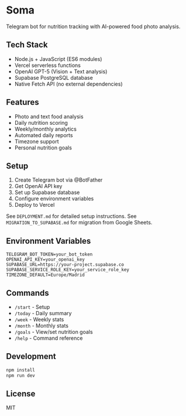 # Soma

Telegram bot for nutrition tracking with AI-powered food photo analysis.

## Tech Stack

- Node.js + JavaScript (ES6 modules)
- Vercel serverless functions
- OpenAI GPT-5 (Vision + Text analysis)
- Supabase PostgreSQL database
- Native Fetch API (no external dependencies)

## Features

- Photo and text food analysis
- Daily nutrition scoring
- Weekly/monthly analytics
- Automated daily reports
- Timezone support
- Personal nutrition goals

## Setup

1. Create Telegram bot via @BotFather
2. Get OpenAI API key
3. Set up Supabase database
4. Configure environment variables
5. Deploy to Vercel

See `DEPLOYMENT.md` for detailed setup instructions.
See `MIGRATION_TO_SUPABASE.md` for migration from Google Sheets.

## Environment Variables

```
TELEGRAM_BOT_TOKEN=your_bot_token
OPENAI_API_KEY=your_openai_key
SUPABASE_URL=https://your-project.supabase.co
SUPABASE_SERVICE_ROLE_KEY=your_service_role_key
TIMEZONE_DEFAULT=Europe/Madrid
```

## Commands

- `/start` - Setup
- `/today` - Daily summary
- `/week` - Weekly stats
- `/month` - Monthly stats
- `/goals` - View/set nutrition goals
- `/help` - Command reference

## Development

```bash
npm install
npm run dev
```

## License

MIT
